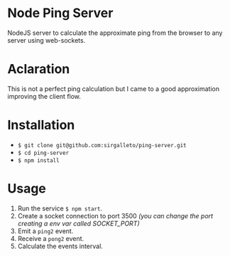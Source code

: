 # Node Ping Server
NodeJS server to calculate the approximate ping from the browser to any server using web-sockets. 

# Aclaration

This is not a perfect ping calculation but I came to a good approximation improving the client flow.

# Installation

  - `$ git clone git@github.com:sirgalleto/ping-server.git`
  - `$ cd ping-server`
  - `$ npm install`
  
# Usage
  
  1. Run the service `$ npm start`.
  3. Create a socket connection to port 3500 *(you can change the port creating a env var called SOCKET_PORT)*
  2. Emit a `ping2` event.
  3. Receive a `pong2` event.
  4. Calculate the events interval.
  
